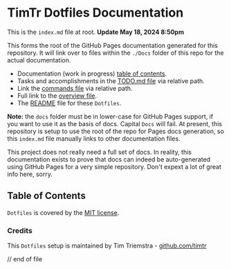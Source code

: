 # TimTr Dotfiles Documentation

This is the `index.md` file at root. **Update May 18, 2024 8:50pm**

This forms the root of the GitHub Pages documentation generated for this repository. It will link over to files within the `./Docs` folder of this repo for the actual documentation.

* Documentation (work in progress) [table of contents](Docs/index.html).
* Tasks and accomplishments in the [TODO.md file](Docs/todo.html) via relative path.
* Link the [commands file](Docs/commands.html) via relative path.
* Full link to the [overview file](Docs/overview.html).
* The [README](readme.md) file for these `Dotfiles`.


**Note:**  the `docs` folder must be in lower-case for GitHub Pages support, if you want to use it as the basis of docs. Capital `Docs` will fail. At present, this repository is setup to use the root of the repo for Pages docs generation, so this `index.md` file manually links to other documentation files.

This project does not really need a full set of docs. In reality, this documentation exists to prove that docs can indeed be auto-generated using GitHub Pages for a very simple repository. Don't expext a lot of great info here, sorry.


## Table of Contents

`Dotfiles` is covered by the [MIT license](license.md).


### Credits

This `Dotfiles` setup is maintained by Tim Triemstra - [github.com/timtr](https://github.com/timtr)


// end of file
